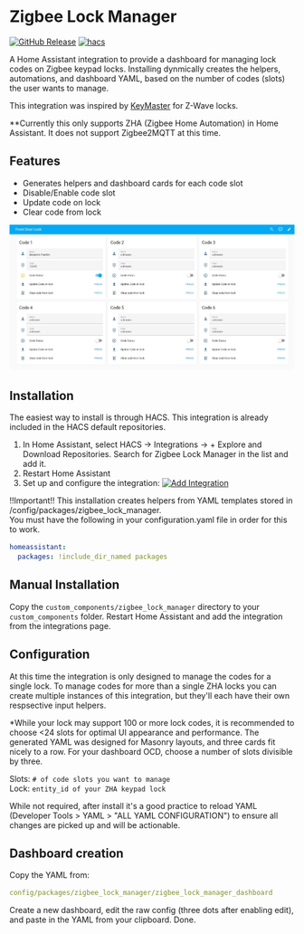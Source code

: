 # Zigbee Lock Manager
[![GitHub Release][releases-shield]][releases]
[![hacs][hacsbadge]][hacs]

A Home Assistant integration to provide a dashboard for managing lock codes on Zigbee keypad locks.  Installing dynmically creates the helpers, automations, and dashboard YAML, based on the number of codes (slots) the user wants to manage.  

This integration was inspired by [KeyMaster](https://github.com/FutureTense/keymaster) for Z-Wave locks.  

**Currently this only supports ZHA (Zigbee Home Automation) in Home Assistant.  It does not support Zigbee2MQTT at this time. 

## Features
* Generates helpers and dashboard cards for each code slot
* Disable/Enable code slot
* Update code on lock
* Clear code from lock

![Alt Text](ZLM_UI.jpg)

## Installation

The easiest way to install is through HACS. This integration is already included in the HACS default repositories.

1. In Home Assistant, select HACS -> Integrations -> + Explore and Download Repositories. Search for Zigbee Lock Manager in the list and add it.
2. Restart Home Assistant
3. Set up and configure the integration: [![Add Integration](https://my.home-assistant.io/badges/config_flow_start.svg)](https://my.home-assistant.io/redirect/config_flow_start/?domain=zigbee_lock_manager)

!!Important!!
This installation creates helpers from YAML templates stored in /config/packages/zigbee_lock_manager.  
You must have the following in your configuration.yaml file in order for this to work. 

```YAML
homeassistant:
  packages: !include_dir_named packages
```

## Manual Installation

Copy the `custom_components/zigbee_lock_manager` directory to your `custom_components` folder. Restart Home Assistant and add the integration from the integrations page.

## Configuration

At this time the integration is only designed to manage the codes for a single lock.  To manage codes for more than a single ZHA locks you can create multiple instances of this integration, but they'll each have their own respsective input helpers. 

*While your lock may support 100 or more lock codes, it is recommended to choose <24 slots for optimal UI appearance and performance. The generated YAML was designed for Masonry layouts, and three cards fit nicely to a row.  For your dashboard OCD, choose a number of slots divisible by three. 

Slots: `# of code slots you want to manage` <br>
Lock: `entity_id of your ZHA keypad lock`

While not required, after install it's a good practice to reload YAML (Developer Tools > YAML > "ALL YAML CONFIGURATION") to ensure all changes are picked up and will be actionable. 

## Dashboard creation
Copy the YAML from: <br>
```YAML
config/packages/zigbee_lock_manager/zigbee_lock_manager_dashboard
```
Create a new dashboard, edit the raw config (three dots after enabling edit), and paste in the YAML from your clipboard.
Done.


[hacs]: https://hacs.xyz
[hacsbadge]: https://img.shields.io/badge/HACS-Default-41BDF5.svg?style=for-the-badge
[releases-shield]: https://img.shields.io/github/v/release/Fiercefish1/zigbee-lock-manager.svg?style=for-the-badge
[releases]: https://github.com/Fiercefish1/Zigbee-Lock-Manager/releases
